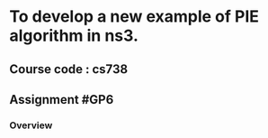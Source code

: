 <h1>To develop a new example of PIE algorithm in ns3.</h1>
<h2>Course code : cs738</h2>
<h2>Assignment #GP6 </h2>
<h3>Overview </h3>
